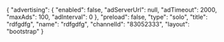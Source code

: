 {
    "advertising": {
        "enabled": false,
        "adServerUrl": null,
        "adTimeout": 2000,
        "maxAds": 100,
        "adInterval": 0
    },
    "preload": false,
    "type": "solo",
    "title": "rdfgdfg",
    "name": "rdfgdfg",
    "channelId": "83052333",
    "layout": "bootstrap"
}